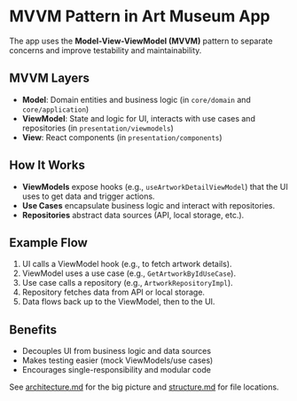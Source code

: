 # MVVM Pattern in Art Museum App

The app uses the **Model-View-ViewModel (MVVM)** pattern to separate concerns and improve testability and maintainability.

## MVVM Layers
- **Model**: Domain entities and business logic (in `core/domain` and `core/application`)
- **ViewModel**: State and logic for UI, interacts with use cases and repositories (in `presentation/viewmodels`)
- **View**: React components (in `presentation/components`)

## How It Works
- **ViewModels** expose hooks (e.g., `useArtworkDetailViewModel`) that the UI uses to get data and trigger actions.
- **Use Cases** encapsulate business logic and interact with repositories.
- **Repositories** abstract data sources (API, local storage, etc.).

## Example Flow
1. UI calls a ViewModel hook (e.g., to fetch artwork details).
2. ViewModel uses a use case (e.g., `GetArtworkByIdUseCase`).
3. Use case calls a repository (e.g., `ArtworkRepositoryImpl`).
4. Repository fetches data from API or local storage.
5. Data flows back up to the ViewModel, then to the UI.

## Benefits
- Decouples UI from business logic and data sources
- Makes testing easier (mock ViewModels/use cases)
- Encourages single-responsibility and modular code

See [architecture.md](architecture.md) for the big picture and [structure.md](structure.md) for file locations.
